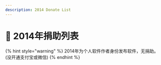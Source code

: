 ```yaml
---
description: 2014 Donate List
---
```


# 🐴 2014年捐助列表

{% hint style="warning" %}
2014年为个人软件作者身份发布软件，无捐助。(没开通支付宝或微信)
{% endhint %}
